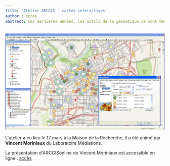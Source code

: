 ```yaml
---
title: 'Atelier ARCGIS - cartes interactives'
author : ceres
abstract: Ces dernières années, les outils de la géomatique se sont démocratisés. Il n’est plus nécessaire d’être spécialiste pour fabriquer des cartes de bonne qualité et des interfaces pratiques voire ludiques permettent d’intégrer le langage cartographique dans ses présentations, en salle ou sur le web (web applications, storymaps). La séance vous permettra de découvrir par vous-mêmes les possibilités infinies des SIG (systèmes d’information géographique).
---
```


![](arcgis.jpg)

L'atelier a eu lieu le 17 mars à la Maison de la Recherche, il a été animé par **Vincent Moriniaux** du Laboratoire Médiations.

La présentation d'ARCGISonline de Vincent Moriniaux est accessible en ligne : [accès](https://dropsu.sorbonne-universite.fr/s/s6GjtMQKBrLSG2C)